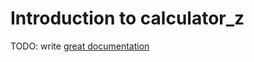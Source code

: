 # Introduction to calculator_z

TODO: write [great documentation](http://jacobian.org/writing/what-to-write/)
